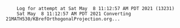         Log for attempt at Sat May  8 11:12:57 AM PDT 2021 (13231)
        Sat May  8 11:12:57 AM PDT 2021 Converting 21MATH530/KBrefOrthogonalProjection.org...
